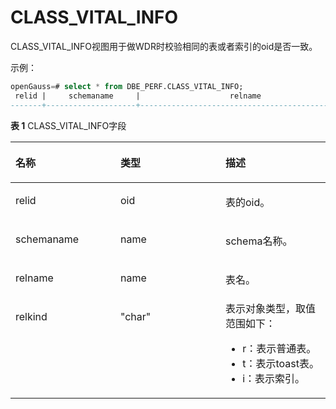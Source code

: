 # CLASS\_VITAL\_INFO

CLASS\_VITAL\_INFO视图用于做WDR时校验相同的表或者索引的oid是否一致。

示例：
```sql
openGauss=# select * from DBE_PERF.CLASS_VITAL_INFO;
 relid |     schemaname     |                    relname                     | relkind 
-------+--------------------+------------------------------------------------+---------
```

**表 1**  CLASS\_VITAL\_INFO字段

<a name="zh-cn_topic_0237122722_table1351144175016"></a>
<table><thead align="left"><tr id="zh-cn_topic_0237122722_row12604425016"><th class="cellrowborder" valign="top" width="33.33333333333333%" id="mcps1.2.4.1.1"><p id="zh-cn_topic_0237122722_p4614414509"><a name="zh-cn_topic_0237122722_p4614414509"></a><a name="zh-cn_topic_0237122722_p4614414509"></a>名称</p>
</th>
<th class="cellrowborder" valign="top" width="33.33333333333333%" id="mcps1.2.4.1.2"><p id="zh-cn_topic_0237122722_p26044125013"><a name="zh-cn_topic_0237122722_p26044125013"></a><a name="zh-cn_topic_0237122722_p26044125013"></a>类型</p>
</th>
<th class="cellrowborder" valign="top" width="33.33333333333333%" id="mcps1.2.4.1.3"><p id="zh-cn_topic_0237122722_p126194425019"><a name="zh-cn_topic_0237122722_p126194425019"></a><a name="zh-cn_topic_0237122722_p126194425019"></a>描述</p>
</th>
</tr>
</thead>
<tbody><tr id="zh-cn_topic_0237122722_row16644135015"><td class="cellrowborder" valign="top" width="33.33333333333333%" headers="mcps1.2.4.1.1 "><p id="zh-cn_topic_0237122722_p157134425017"><a name="zh-cn_topic_0237122722_p157134425017"></a><a name="zh-cn_topic_0237122722_p157134425017"></a>relid</p>
</td>
<td class="cellrowborder" valign="top" width="33.33333333333333%" headers="mcps1.2.4.1.2 "><p id="zh-cn_topic_0237122722_p771844115013"><a name="zh-cn_topic_0237122722_p771844115013"></a><a name="zh-cn_topic_0237122722_p771844115013"></a>oid</p>
</td>
<td class="cellrowborder" valign="top" width="33.33333333333333%" headers="mcps1.2.4.1.3 "><p id="zh-cn_topic_0237122722_p13714446501"><a name="zh-cn_topic_0237122722_p13714446501"></a><a name="zh-cn_topic_0237122722_p13714446501"></a>表的oid。</p>
</td>
</tr>
<tr id="zh-cn_topic_0237122722_row127194425015"><td class="cellrowborder" valign="top" width="33.33333333333333%" headers="mcps1.2.4.1.1 "><p id="zh-cn_topic_0237122722_p171444195015"><a name="zh-cn_topic_0237122722_p171444195015"></a><a name="zh-cn_topic_0237122722_p171444195015"></a>schemaname</p>
</td>
<td class="cellrowborder" valign="top" width="33.33333333333333%" headers="mcps1.2.4.1.2 "><p id="zh-cn_topic_0237122722_p187184416509"><a name="zh-cn_topic_0237122722_p187184416509"></a><a name="zh-cn_topic_0237122722_p187184416509"></a>name</p>
</td>
<td class="cellrowborder" valign="top" width="33.33333333333333%" headers="mcps1.2.4.1.3 "><p id="zh-cn_topic_0237122722_p77164410509"><a name="zh-cn_topic_0237122722_p77164410509"></a><a name="zh-cn_topic_0237122722_p77164410509"></a>schema名称。</p>
</td>
</tr>
<tr id="zh-cn_topic_0237122722_row1990864525113"><td class="cellrowborder" valign="top" width="33.33333333333333%" headers="mcps1.2.4.1.1 "><p id="zh-cn_topic_0237122722_p3909134545117"><a name="zh-cn_topic_0237122722_p3909134545117"></a><a name="zh-cn_topic_0237122722_p3909134545117"></a>relname</p>
</td>
<td class="cellrowborder" valign="top" width="33.33333333333333%" headers="mcps1.2.4.1.2 "><p id="zh-cn_topic_0237122722_p2909154515115"><a name="zh-cn_topic_0237122722_p2909154515115"></a><a name="zh-cn_topic_0237122722_p2909154515115"></a>name</p>
</td>
<td class="cellrowborder" valign="top" width="33.33333333333333%" headers="mcps1.2.4.1.3 "><p id="zh-cn_topic_0237122722_p191016454518"><a name="zh-cn_topic_0237122722_p191016454518"></a><a name="zh-cn_topic_0237122722_p191016454518"></a>表名。</p>
</td>
</tr>
<tr id="zh-cn_topic_0237122722_row0754419504"><td class="cellrowborder" valign="top" width="33.33333333333333%" headers="mcps1.2.4.1.1 "><p id="zh-cn_topic_0237122722_p188744145018"><a name="zh-cn_topic_0237122722_p188744145018"></a><a name="zh-cn_topic_0237122722_p188744145018"></a>relkind</p>
</td>
<td class="cellrowborder" valign="top" width="33.33333333333333%" headers="mcps1.2.4.1.2 "><p id="zh-cn_topic_0237122722_p11894414508"><a name="zh-cn_topic_0237122722_p11894414508"></a><a name="zh-cn_topic_0237122722_p11894414508"></a>"char"</p>
</td>
<td class="cellrowborder" valign="top" width="33.33333333333333%" headers="mcps1.2.4.1.3 "><div class="p" id="zh-cn_topic_0237122722_p5834415019"><a name="zh-cn_topic_0237122722_p5834415019"></a><a name="zh-cn_topic_0237122722_p5834415019"></a>表示对象类型，取值范围如下：<a name="zh-cn_topic_0237122722_ul15751123152918"></a><a name="zh-cn_topic_0237122722_ul15751123152918"></a><ul id="zh-cn_topic_0237122722_ul15751123152918"><li>r：表示普通表。</li><li>t：表示toast表。</li><li>i：表示索引。</li></ul>
</div>
</td>
</tr>
</tbody>
</table>

